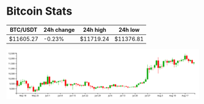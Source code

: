 # Bitcoin Stats

BTC/USDT|24h change|24h high|24h low|
|---|---|---|---|
|$11605.27|-0.23%|$11719.24|$11376.81|

<img src="./chart.svg">
